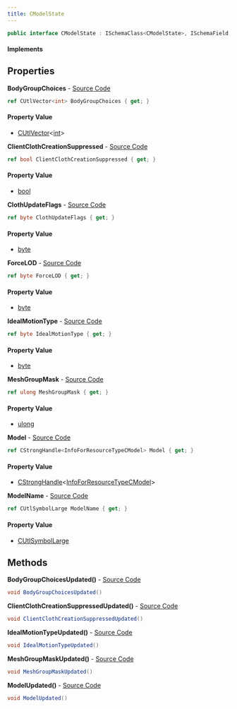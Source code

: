```yaml
---
title: CModelState
---
```


```csharp
public interface CModelState : ISchemaClass<CModelState>, ISchemaField, ISchemaClass, INativeHandle
```

#### Implements

## Properties

**BodyGroupChoices** - [Source Code](https://github.com/swiftly-solution/swiftlys2/blob/master/managed/src/SwiftlyS2.Generated/Schemas/Interfaces/CModelState.cs#L24)

```csharp
ref CUtlVector<int> BodyGroupChoices { get; }
```

#### Property Value

- [CUtlVector](/docs/api/shared/natives/cutlvector-1)<[int](https://learn.microsoft.com/dotnet/api/system.int32)>

**ClientClothCreationSuppressed** - [Source Code](https://github.com/swiftly-solution/swiftlys2/blob/master/managed/src/SwiftlyS2.Generated/Schemas/Interfaces/CModelState.cs#L20)

```csharp
ref bool ClientClothCreationSuppressed { get; }
```

#### Property Value

- [bool](https://learn.microsoft.com/dotnet/api/system.boolean)

**ClothUpdateFlags** - [Source Code](https://github.com/swiftly-solution/swiftlys2/blob/master/managed/src/SwiftlyS2.Generated/Schemas/Interfaces/CModelState.cs#L30)

```csharp
ref byte ClothUpdateFlags { get; }
```

#### Property Value

- [byte](https://learn.microsoft.com/dotnet/api/system.byte)

**ForceLOD** - [Source Code](https://github.com/swiftly-solution/swiftlys2/blob/master/managed/src/SwiftlyS2.Generated/Schemas/Interfaces/CModelState.cs#L28)

```csharp
ref byte ForceLOD { get; }
```

#### Property Value

- [byte](https://learn.microsoft.com/dotnet/api/system.byte)

**IdealMotionType** - [Source Code](https://github.com/swiftly-solution/swiftlys2/blob/master/managed/src/SwiftlyS2.Generated/Schemas/Interfaces/CModelState.cs#L26)

```csharp
ref byte IdealMotionType { get; }
```

#### Property Value

- [byte](https://learn.microsoft.com/dotnet/api/system.byte)

**MeshGroupMask** - [Source Code](https://github.com/swiftly-solution/swiftlys2/blob/master/managed/src/SwiftlyS2.Generated/Schemas/Interfaces/CModelState.cs#L22)

```csharp
ref ulong MeshGroupMask { get; }
```

#### Property Value

- [ulong](https://learn.microsoft.com/dotnet/api/system.uint64)

**Model** - [Source Code](https://github.com/swiftly-solution/swiftlys2/blob/master/managed/src/SwiftlyS2.Generated/Schemas/Interfaces/CModelState.cs#L16)

```csharp
ref CStrongHandle<InfoForResourceTypeCModel> Model { get; }
```

#### Property Value

- [CStrongHandle](/docs/api/shared/natives/cstronghandle-1)<[InfoForResourceTypeCModel](/docs/api/shared/schemadefinitions/infoforresourcetypecmodel)>

**ModelName** - [Source Code](https://github.com/swiftly-solution/swiftlys2/blob/master/managed/src/SwiftlyS2.Generated/Schemas/Interfaces/CModelState.cs#L18)

```csharp
ref CUtlSymbolLarge ModelName { get; }
```

#### Property Value

- [CUtlSymbolLarge](/docs/api/shared/natives/cutlsymbollarge)

## Methods

**BodyGroupChoicesUpdated()** - [Source Code](https://github.com/swiftly-solution/swiftlys2/blob/master/managed/src/SwiftlyS2.Generated/Schemas/Interfaces/CModelState.cs#L35)

```csharp
void BodyGroupChoicesUpdated()
```

**ClientClothCreationSuppressedUpdated()** - [Source Code](https://github.com/swiftly-solution/swiftlys2/blob/master/managed/src/SwiftlyS2.Generated/Schemas/Interfaces/CModelState.cs#L33)

```csharp
void ClientClothCreationSuppressedUpdated()
```

**IdealMotionTypeUpdated()** - [Source Code](https://github.com/swiftly-solution/swiftlys2/blob/master/managed/src/SwiftlyS2.Generated/Schemas/Interfaces/CModelState.cs#L36)

```csharp
void IdealMotionTypeUpdated()
```

**MeshGroupMaskUpdated()** - [Source Code](https://github.com/swiftly-solution/swiftlys2/blob/master/managed/src/SwiftlyS2.Generated/Schemas/Interfaces/CModelState.cs#L34)

```csharp
void MeshGroupMaskUpdated()
```

**ModelUpdated()** - [Source Code](https://github.com/swiftly-solution/swiftlys2/blob/master/managed/src/SwiftlyS2.Generated/Schemas/Interfaces/CModelState.cs#L32)

```csharp
void ModelUpdated()
```

